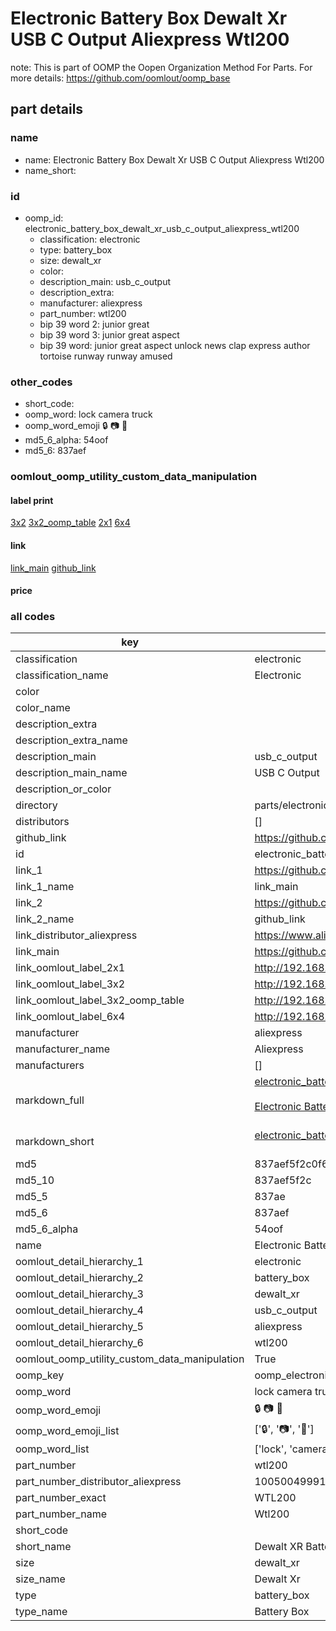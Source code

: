 # Electronic Battery Box Dewalt Xr USB C Output Aliexpress Wtl200  

note: This is part of OOMP the Oopen Organization Method For Parts. For more details: https://github.com/oomlout/oomp_base

##  part details





### name
* name: Electronic Battery Box Dewalt Xr USB C Output Aliexpress Wtl200
* name_short: 
### id
* oomp_id: electronic_battery_box_dewalt_xr_usb_c_output_aliexpress_wtl200
  * classification: electronic
  * type: battery_box
  * size: dewalt_xr
  * color: 
  * description_main: usb_c_output
  * description_extra: 
  * manufacturer: aliexpress
  * part_number: wtl200
  * bip 39 word 2: junior great
  * bip 39 word 3: junior great aspect
  * bip 39 word: junior great aspect unlock news clap express author tortoise runway runway amused

### other_codes
* short_code: 
* oomp_word: lock camera truck
* oomp_word_emoji :lock: :camera: :truck:
* md5_6_alpha: 54oof
* md5_6: 837aef






### oomlout_oomp_utility_custom_data_manipulation
#### label print
[3x2](http://192.168.1.245:1112/?label=oomp%2054oof)
[3x2_oomp_table](http://192.168.1.107:1112/?label=oomp%2054oof)
[2x1](http://192.168.1.242:1112/?label=oomp%2054oof)
[6x4](http://192.168.1.55:1112/?label=oomp%2054oof)    

#### link

[link_main](https://github.com/oomlout/oomlout_oomp_current_version_messy/tree/main/parts/electronic_battery_box_dewalt_xr_usb_c_output_aliexpress_wtl200) [github_link](https://github.com/oomlout/oomlout_oomp_part_src/tree/main/parts/electronic_battery_box_dewalt_xr_usb_c_output_aliexpress_wtl200)                             

#### price







### all codes 
| key | value |  
| --- | --- |  
| classification | electronic |  
| classification_name | Electronic |  
| color |  |  
| color_name |  |  
| description_extra |  |  
| description_extra_name |  |  
| description_main | usb_c_output |  
| description_main_name | USB C Output |  
| description_or_color |   |  
| directory | parts/electronic_battery_box_dewalt_xr_usb_c_output_aliexpress_wtl200 |  
| distributors | [] |  
| github_link | https://github.com/oomlout/oomlout_oomp_part_src/tree/main/parts/electronic_battery_box_dewalt_xr_usb_c_output_aliexpress_wtl200 |  
| id | electronic_battery_box_dewalt_xr_usb_c_output_aliexpress_wtl200 |  
| link_1 | https://github.com/oomlout/oomlout_oomp_current_version_messy/tree/main/parts/electronic_battery_box_dewalt_xr_usb_c_output_aliexpress_wtl200 |  
| link_1_name | link_main |  
| link_2 | https://github.com/oomlout/oomlout_oomp_part_src/tree/main/parts/electronic_battery_box_dewalt_xr_usb_c_output_aliexpress_wtl200 |  
| link_2_name | github_link |  
| link_distributor_aliexpress | https://www.aliexpress.com/item/1005004999187666.html |  
| link_main | https://github.com/oomlout/oomlout_oomp_current_version_messy/tree/main/parts/electronic_battery_box_dewalt_xr_usb_c_output_aliexpress_wtl200 |  
| link_oomlout_label_2x1 | http://192.168.1.242:1112/?label=oomp%2054oof |  
| link_oomlout_label_3x2 | http://192.168.1.245:1112/?label=oomp%2054oof |  
| link_oomlout_label_3x2_oomp_table | http://192.168.1.107:1112/?label=oomp%2054oof |  
| link_oomlout_label_6x4 | http://192.168.1.55:1112/?label=oomp%2054oof |  
| manufacturer | aliexpress |  
| manufacturer_name | Aliexpress |  
| manufacturers | [] |  
| markdown_full | [electronic_battery_box_dewalt_xr_usb_c_output_aliexpress_wtl200](https://github.com/oomlout/oomlout_oomp_current_version_messy/tree/main/parts/electronic_battery_box_dewalt_xr_usb_c_output_aliexpress_wtl200)<br>[](https://github.com/oomlout/oomlout_oomp_current_version_messy/tree/main/parts/electronic_battery_box_dewalt_xr_usb_c_output_aliexpress_wtl200)<br>[Electronic Battery Box Dewalt Xr Usb C Output Aliexpress Wtl200](https://github.com/oomlout/oomlout_oomp_current_version_messy/tree/main/parts/electronic_battery_box_dewalt_xr_usb_c_output_aliexpress_wtl200)<br><br> |  
| markdown_short | [electronic_battery_box_dewalt_xr_usb_c_output_aliexpress_wtl200](https://github.com/oomlout/oomlout_oomp_current_version_messy/tree/main/parts/electronic_battery_box_dewalt_xr_usb_c_output_aliexpress_wtl200)<br><br> |  
| md5 | 837aef5f2c0f6a18a74a9ee01ad98bc9 |  
| md5_10 | 837aef5f2c |  
| md5_5 | 837ae |  
| md5_6 | 837aef |  
| md5_6_alpha | 54oof |  
| name | Electronic Battery Box Dewalt Xr USB C Output Aliexpress Wtl200 |  
| oomlout_detail_hierarchy_1 | electronic |  
| oomlout_detail_hierarchy_2 | battery_box |  
| oomlout_detail_hierarchy_3 | dewalt_xr |  
| oomlout_detail_hierarchy_4 | usb_c_output |  
| oomlout_detail_hierarchy_5 | aliexpress |  
| oomlout_detail_hierarchy_6 | wtl200 |  
| oomlout_oomp_utility_custom_data_manipulation | True |  
| oomp_key | oomp_electronic_battery_box_dewalt_xr_usb_c_output_aliexpress_wtl200 |  
| oomp_word | lock camera truck |  
| oomp_word_emoji | :lock: :camera: :truck: |  
| oomp_word_emoji_list | [':lock:', ':camera:', ':truck:'] |  
| oomp_word_list | ['lock', 'camera', 'truck'] |  
| part_number | wtl200 |  
| part_number_distributor_aliexpress | 1005004999187666 |  
| part_number_exact | WTL200 |  
| part_number_name | Wtl200 |  
| short_code |  |  
| short_name | Dewalt XR Battery USB Charger |  
| size | dewalt_xr |  
| size_name | Dewalt Xr |  
| type | battery_box |  
| type_name | Battery Box |  
